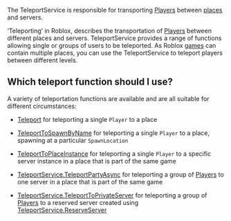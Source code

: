 The TeleportService is responsible for transporting [Players](https://developer.roblox.com/api-reference/class/Player) between [places](https://developer.roblox.com/search#stq=Place) and servers.

‘Teleporting’ in Roblox, describes the transportation of [Players](https://developer.roblox.com/api-reference/class/Player) between different places and servers. TeleportService provides a range of functions allowing single or groups of users to be teleported. As Roblox [games](https://developer.roblox.com/search#stq=Multi%20Place%20Games) can contain multiple places, you can use the TeleportService to teleport players between different levels.

## Which teleport function should I use?

A variety of teleportation functions are available and are all suitable for different circumstances:

 - [Teleport](https://developer.roblox.com/api-reference/function/TeleportService/Teleport) for teleporting a single `Player` to a place

 - [TeleportToSpawnByName](https://developer.roblox.com/api-reference/function/TeleportService/TeleportToSpawnByName) for teleporting a single `Player` to a place, spawning at a particular `SpawnLocation`

 - [TeleportToPlaceInstance](https://developer.roblox.com/api-reference/function/TeleportService/TeleportToPlaceInstance) for teleporting a single `Player` to a specific server instance in a place that is part of the same game

 - [TeleportService.TeleportPartyAsync](https://developer.roblox.com/api-reference/function/TeleportService/TeleportPartyAsync) for teleporting a group of [Players](https://developer.roblox.com/api-reference/class/Player) to one server in a place that is part of the same game

 - [TeleportService.TeleportToPrivateServer](https://developer.roblox.com/api-reference/function/TeleportService/TeleportToPrivateServer) for teleporting a group of [Players](https://developer.roblox.com/api-reference/class/Player) to a reserved server created using [TeleportService.ReserveServer](https://developer.roblox.com/api-reference/function/TeleportService/ReserveServer)